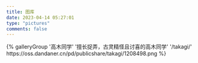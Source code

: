 ```yaml
---
title: 图库
date: 2023-04-14 05:27:01
type: "pictures"
comments: false
---
```

<div class="gallery-group-main">
{% galleryGroup '高木同学' '擅长捉弄，古灵精怪且讨喜的高木同学' '/takagi/' https://oss.dandaner.cn/pd/publicshare/takagi/1208498.png %}
</div>